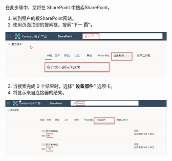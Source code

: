 <!-- markdownlint-disable MD002 MD025 MD041 -->

在此步骤中，您将在 SharePoint 中搜索SharePoint。

1. 转到租户的根SharePoint网站。
2. 使用页面顶部的搜索框，搜索"下一 **页"。**

  !["设备部件"选项卡上"word"的搜索结果示例。](images/connectors-images/build19.png)

3. 当搜索完成 0 个结果时，选择" **设备部件"** 选项卡。
4. 将显示来自连接器的结果。

  ![单词"一词"的搜索结果示例，其中结果显示在"设备部件"选项卡上。](images/connectors-images/build20.png)
